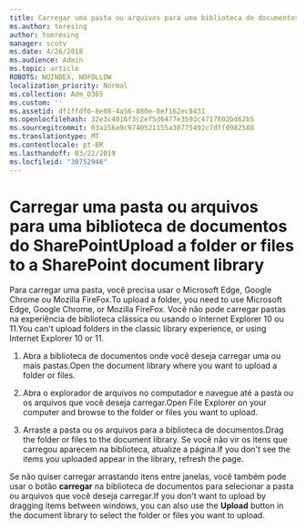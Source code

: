 ```yaml
---
title: Carregar uma pasta ou arquivos para uma biblioteca de documentos
ms.author: toresing
author: tomresing
manager: scotv
ms.date: 4/26/2018
ms.audience: Admin
ms.topic: article
ROBOTS: NOINDEX, NOFOLLOW
localization_priority: Normal
ms.collection: Adm_O365
ms.custom: ''
ms.assetid: df1ffdf0-8e08-4a56-880e-8ef162ec8431
ms.openlocfilehash: 32e3c4016f3c2ef5d6477e3593c4717802bd62b5
ms.sourcegitcommit: 03a156a9c9740521155a30775492c7dff0982588
ms.translationtype: MT
ms.contentlocale: pt-BR
ms.lasthandoff: 03/22/2019
ms.locfileid: "30752946"
---
```

# <a name="upload-a-folder-or-files-to-a-sharepoint-document-library"></a><span data-ttu-id="d6155-102">Carregar uma pasta ou arquivos para uma biblioteca de documentos do SharePoint</span><span class="sxs-lookup"><span data-stu-id="d6155-102">Upload a folder or files to a SharePoint document library</span></span>

<span data-ttu-id="d6155-103">Para carregar uma pasta, você precisa usar o Microsoft Edge, Google Chrome ou Mozilla FireFox.</span><span class="sxs-lookup"><span data-stu-id="d6155-103">To upload a folder, you need to use Microsoft Edge, Google Chrome, or Mozilla FireFox.</span></span> <span data-ttu-id="d6155-104">Você não pode carregar pastas na experiência de biblioteca clássica ou usando o Internet Explorer 10 ou 11.</span><span class="sxs-lookup"><span data-stu-id="d6155-104">You can't upload folders in the classic library experience, or using Internet Explorer 10 or 11.</span></span>
  
1. <span data-ttu-id="d6155-105">Abra a biblioteca de documentos onde você deseja carregar uma ou mais pastas.</span><span class="sxs-lookup"><span data-stu-id="d6155-105">Open the document library where you want to upload a folder or files.</span></span>
    
2. <span data-ttu-id="d6155-106">Abra o explorador de arquivos no computador e navegue até a pasta ou os arquivos que você deseja carregar.</span><span class="sxs-lookup"><span data-stu-id="d6155-106">Open File Explorer on your computer and browse to the folder or files you want to upload.</span></span>
    
3. <span data-ttu-id="d6155-107">Arraste a pasta ou os arquivos para a biblioteca de documentos.</span><span class="sxs-lookup"><span data-stu-id="d6155-107">Drag the folder or files to the document library.</span></span> <span data-ttu-id="d6155-108">Se você não vir os itens que carregou aparecem na biblioteca, atualize a página.</span><span class="sxs-lookup"><span data-stu-id="d6155-108">If you don't see the items you uploaded appear in the library, refresh the page.</span></span> 
    
<span data-ttu-id="d6155-109">Se não quiser carregar arrastando itens entre janelas, você também pode usar o botão **carregar** na biblioteca de documentos para selecionar a pasta ou arquivos que você deseja carregar.</span><span class="sxs-lookup"><span data-stu-id="d6155-109">If you don't want to upload by dragging items between windows, you can also use the **Upload** button in the document library to select the folder or files you want to upload.</span></span> 
  

